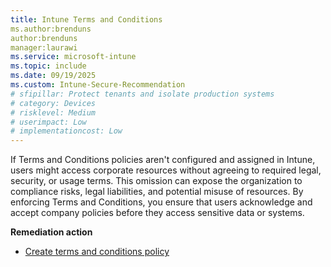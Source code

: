```yaml
---
title: Intune Terms and Conditions
ms.author:brenduns
author:brenduns
manager:laurawi
ms.service: microsoft-intune
ms.topic: include
ms.date: 09/19/2025
ms.custom: Intune-Secure-Recommendation
# sfipillar: Protect tenants and isolate production systems
# category: Devices
# risklevel: Medium
# userimpact: Low
# implementationcost: Low
---
```

If Terms and Conditions policies aren't configured and assigned in Intune, users might access corporate resources without agreeing to required legal, security, or usage terms. This omission can expose the organization to compliance risks, legal liabilities, and potential misuse of resources. By enforcing Terms and Conditions, you ensure that users acknowledge and accept company policies before they access sensitive data or systems.

**Remediation action**

- [Create terms and conditions policy](/intune/intune-service/enrollment/terms-and-conditions-create)